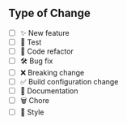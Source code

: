 <!--- Describe your changes in detail -->

## Type of Change

<!--- Put an `x` in all the boxes that apply: -->

- [ ] ✨ New feature
- [ ] 🔬 Test
- [ ] 🧹 Code refactor
- [ ] 🛠️ Bug fix 
- [ ] ❌ Breaking change 
- [ ] ✅ Build configuration change
- [ ] 📝 Documentation
- [ ] 🗑️ Chore
- [ ] 🎨 Style
